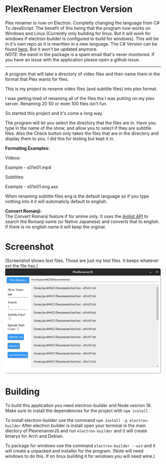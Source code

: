# PlexRenamer Electron Version
Plex renamer is now on Electron. Completly changing the language from C# To JavaScript. The benefit of this being that the program now works on Windows and Linux (Currently only building for linux. But it will work for windows if electron-builder is configured to build for windows). This will be in it's own repo as it is rewritten in a new language. The C# Version can be found [here](https://github.com/jacob9423/Plex-Renamer). But it won't be updated anymore.   
*NOTE:* the eamil in the package is a spam email that's never monitored. If you have an issue with the application please open a github issue. 

-------------------------

A program that will take a directory of video files and then name them in the format that Plex wants for files.

This is my project to rename video files (and subtitle files) into plex format.

I was getting tired of renaming all of the files tha I was putting on my plex server. Renaming 20 50 or even 100 files isn't fun.

So started this project and it's come a long way. 

The program will let you select the directory that the files are in. Have you type in the name of the show, and allow you to select if they are subtitle files. Also the Check button only takes the files that are in the directory and display them to you. I did this for
testing but kept it in.

**Formating Examples:**

Videos:

Example - s01e01.mp4

Subtitles:

Example - s01e01.eng.ass

When renaming subtitle files eng is the default language so if you type nothing into it it will automaticly default to english.

**Convert Romanji:**  
The Convert Romanji feature if for anime only. It uses the [Anilist API](https://github.com/AniList/ApiV2-GraphQL-Docs) to search the Romanji name (or Native Japanese) and converts that to english. If there is no english name it will keep the orginal.  


# Screenshot
(Screenshot shows text files. Those are just my test files. It keeps whatever ext the file has.)
![PlexRenamerJS Screenshot](./PlexrenamerJS.png)

# Building
  
To build this applicaiton you need electron-builder and Node vesrion 18. Make sure to install the dependencies for the project with `npm install`
  
To install electron-builder use the command `npm install -g electron-builder` After electron builder is install open your terminal in the main diectory of PlexrenamerJS and run `electron-builder` and it will create binarys for Arch and Debian.
  
To package for windows use the command `electron-builder --win` and it will create a unpacked and installer for the program. (Note will need windows to do this. If on  linux building it for windows you will need wine.)

